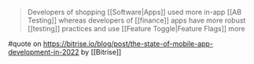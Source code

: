 > ‍Developers of shopping [[Software|Apps]] used more in-app [[AB Testing]] whereas developers of [[finance]] apps have more robust [[testing]] practices and use [[Feature Toggle|Feature Flags]] more

#quote on https://bitrise.io/blog/post/the-state-of-mobile-app-development-in-2022 by [[Bitrise]]
